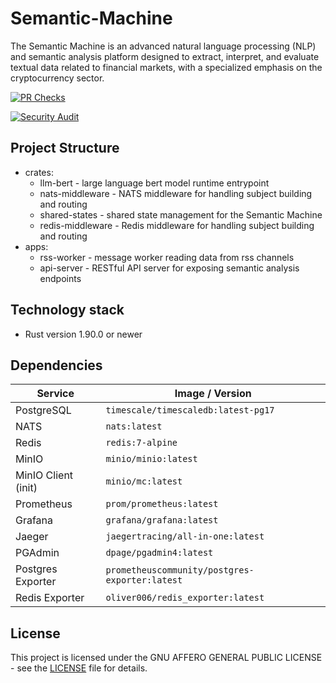 # Semantic-Machine

The Semantic Machine is an advanced natural language processing (NLP) and semantic analysis platform designed to extract, interpret, and evaluate textual data related to financial markets, with a specialized emphasis on the cryptocurrency sector.

[![PR Checks](https://github.com/bartossh/Semantic-Machine/actions/workflows/pre-checks.yml/badge.svg)](https://github.com/bartossh/Semantic-Machine/actions/workflows/pre-checks.yml)

[![Security Audit](https://github.com/bartossh/Semantic-Machine/actions/workflows/audit.yml/badge.svg)](https://github.com/bartossh/Semantic-Machine/actions/workflows/audit.yml)

## Project Structure

 - crates:
   - llm-bert - large language bert model runtime entrypoint
   - nats-middleware - NATS middleware for handling subject building and routing
   - shared-states - shared state management for the Semantic Machine
   - redis-middleware - Redis middleware for handling subject building and routing
 - apps:
   - rss-worker - message worker reading data from rss channels
   - api-server - RESTful API server for exposing semantic analysis endpoints

## Technology stack

- Rust version 1.90.0 or newer

## Dependencies

| Service             | Image / Version                                |
| ------------------- | ---------------------------------------------- |
| PostgreSQL          | `timescale/timescaledb:latest-pg17`            |
| NATS                | `nats:latest`                                  |
| Redis               | `redis:7-alpine`                               |
| MinIO               | `minio/minio:latest`                           |
| MinIO Client (init) | `minio/mc:latest`                              |
| Prometheus          | `prom/prometheus:latest`                       |
| Grafana             | `grafana/grafana:latest`                       |
| Jaeger              | `jaegertracing/all-in-one:latest`              |
| PGAdmin             | `dpage/pgadmin4:latest`                        |
| Postgres Exporter   | `prometheuscommunity/postgres-exporter:latest` |
| Redis Exporter      | `oliver006/redis_exporter:latest`              |

## License

This project is licensed under the GNU AFFERO GENERAL PUBLIC LICENSE - see the [LICENSE](LICENSE) file for details.
